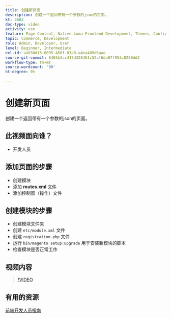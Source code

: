 ```yaml
---
title: 创建新页面
description: 创建一个返回带有一个参数的json的页面。
kt: 5602
doc-type: video
activity: use
feature: Page Content, Native Luma Frontend Development, Themes, Configuration
topic: Commerce, Development
role: Admin, Developer, User
level: Beginner, Intermediate
exl-id: aa830d15-0095-450f-83a8-a4ea489d6aae
source-git-commit: 8465b3cc417d328461c52cf6da07f953c8250dd2
workflow-type: tm+mt
source-wordcount: '90'
ht-degree: 0%

---
```


# 创建新页面

创建一个返回带有一个参数的json的页面。

## 此视频面向谁？

- 开发人员

## 添加页面的步骤

- 创建模块
- 添加 **routes.xml** 文件
- 添加控制器（操作）文件

## 创建模块的步骤

- 创建模块文件夹
- 创建 `etc/module.xml` 文件
- 创建 `registration.php` 文件
- 运行 `bin/magento setup:upgrade` 用于安装新模块的脚本
- 检查模块是否正常工作

## 视频内容

>[!VIDEO](https://video.tv.adobe.com/v/35816?quality=12&learn=on)

## 有用的资源

[前端开发人员指南](https://developer.adobe.com/commerce/frontend-core/guide/)
